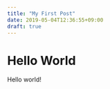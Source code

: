 ```yaml
---
title: "My First Post"
date: 2019-05-04T12:36:55+09:00
draft: true
---
```


# Hello World

Hello world!
